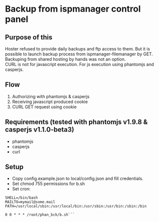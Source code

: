 # Backup from ispmanager control panel

## Purpose of this
Hoster refused to provide daily backups and ftp access to them.
But it is possible to launch backup process from ispmanager-filemanager by GET.
Backuping from shared hosting by hands was not an option.  
CURL is not for javascript execution. For js execution using phantomjs and casperjs.

## Flow
1. Authorizing with phantomjs & casperjs
2. Receiving javascript produced cookie
3. CURL GET request using cookie

## Requirements (tested with phantomjs v1.9.8 & casperjs v1.1.0-beta3)
* phantomjs
* casperjs
* curl

## Setup
* Copy config.example.json to local/config.json and fill credentials.
* Set chmod 755 permissions for b.sh
* Set cron:

```
SHELL=/bin/bash  
MAILTO=mymail@some.mail  
PATH=/usr/local/sbin:/usr/local/bin:/usr/sbin:/usr/bin:/sbin:/bin  
   
0 0 * * * /root/phan_bck/b.sh```